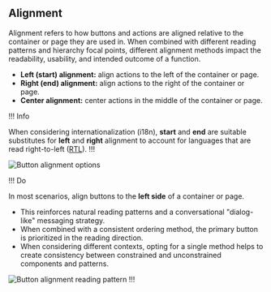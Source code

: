## Alignment

Alignment refers to how buttons and actions are aligned relative to the container or page they are used in. When combined with different reading patterns and hierarchy focal points, different alignment methods impact the readability, usability, and intended outcome of a function.

- **Left (start) alignment:** align actions to the left of the container or page.
- **Right (end) alignment:**  align actions to the right of the container or page.
- **Center alignment:** center actions in the middle of the container or page.

!!! Info

When considering internationalization (i18n), **start** and **end** are suitable substitutes for **left** and **right** alignment to account for languages that are read right-to-left ([RTL](https://developer.mozilla.org/en-US/docs/Glossary/RTL)).
!!!

![Button alignment options](/assets/patterns/button-alignment/alignment-methods.png)

!!! Do

In most scenarios, align buttons to the **left side** of a container or page.

- This reinforces natural reading patterns and a conversational "dialog-like" messaging strategy.
- When combined with a consistent ordering method, the primary button is prioritized in the reading direction.
- When considering different contexts, opting for a single method helps to create consistency between constrained and unconstrained components and patterns.

![Button alignment reading pattern](/assets/patterns/button-alignment/alignment-reading-pattern.png)
!!!

